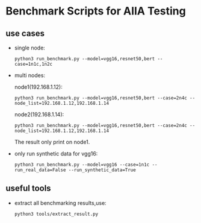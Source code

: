 # Benchmark Scripts for AIIA Testing
## use cases
* single node:
    ```
    python3 run_benchmark.py --model=vgg16,resnet50,bert --case=1n1c,1n2c
    ```

* multi nodes:

    node1(192.168.1.12):
    ```
    python3 run_benchmark.py --model=vgg16,resnet50,bert --case=2n4c --node_list=192.168.1.12,192.168.1.14
    ```
    node2(192.168.1.14):
    ```
    python3 run_benchmark.py --model=vgg16,resnet50,bert --case=2n4c --node_list=192.168.1.12,192.168.1.14
    ```
    The result only print on node1.

* only run synthetic data for vgg16:
    ```
    python3 run_benchmark.py --model=vgg16 --case=1n1c --run_real_data=False --run_synthetic_data=True
    ```

## useful tools
* extract all benchmarking results,use:
    ```
    python3 tools/extract_result.py
    ```
